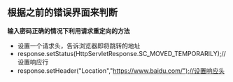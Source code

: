 
## 根据之前的错误界面来判断

**输入密码正确的情况下利用请求重定向的方法**

- 设置一个请求头，告诉浏览器即将跳转的地址
- response.setStatus(HttpServletResponse.SC_MOVED_TEMPORARILY);//设置响应行
- response.setHeader("Location","https://www.baidu.com/");//设置响应头
